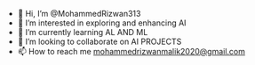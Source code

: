 - 👋 Hi, I’m @MohammedRizwan313
- 👀 I’m interested in exploring and enhancing AI
- 🌱 I’m currently learning AL AND ML
- 💞️ I’m looking to collaborate on AI PROJECTS
- 📫 How to reach me mohammedrizwanmalik2020@gmail.com

<!---
MohammedRizwan313/MohammedRizwan313 is a ✨ special ✨ repository because its `README.md` (this file) appears on your GitHub profile.
You can click the Preview link to take a look at your changes.
--->
